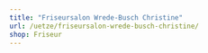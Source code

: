 ```yaml
---
title: "Friseursalon Wrede-Busch Christine"
url: /uetze/friseursalon-wrede-busch-christine/
shop: Friseur
---
```

